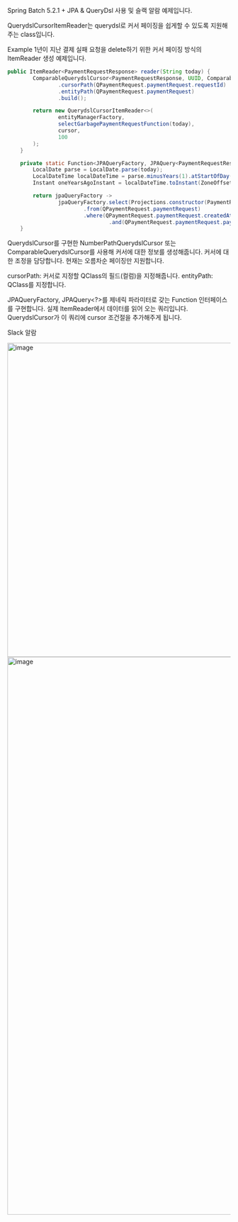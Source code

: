 Spring Batch 5.2.1 + JPA & QueryDsl 사용 및 슬랙 알람 예제입니다.

QuerydslCursorItemReader는 querydsl로 커서 페이징을 쉽게할 수 있도록 지원해주는 class입니다.

Example
1년이 지난 결제 실패 요청을 delete하기 위한 커서 페이징 방식의 ItemReader 생성 예제입니다.

```java
public ItemReader<PaymentRequestResponse> reader(String today) {
        ComparableQuerydslCursor<PaymentRequestResponse, UUID, ComparablePath<UUID>> cursor = new ComparableQuerydslCursor.Builder<PaymentRequestResponse, UUID, ComparablePath<UUID>>()
                .cursorPath(QPaymentRequest.paymentRequest.requestId)
                .entityPath(QPaymentRequest.paymentRequest)
                .build();

        return new QuerydslCursorItemReader<>(
                entityManagerFactory,
                selectGarbagePaymentRequestFunction(today),
                cursor,
                100
        );
    }

    private static Function<JPAQueryFactory, JPAQuery<PaymentRequestResponse>> selectGarbagePaymentRequestFunction(String today) {
        LocalDate parse = LocalDate.parse(today);
        LocalDateTime localDateTime = parse.minusYears(1).atStartOfDay();
        Instant oneYearsAgoInstant = localDateTime.toInstant(ZoneOffset.UTC);

        return jpaQueryFactory ->
                jpaQueryFactory.select(Projections.constructor(PaymentRequestResponse.class, QPaymentRequest.paymentRequest.requestId))
                        .from(QPaymentRequest.paymentRequest)
                        .where(QPaymentRequest.paymentRequest.createdAt.before(oneYearsAgoInstant)
                                .and(QPaymentRequest.paymentRequest.paymentStatus.eq(-1)));
    }
```

QuerydslCursor를 구현한 NumberPathQuerydslCursor 또는 ComparableQuerydslCursor를 사용해 커서에 대한 정보를 생성해줍니다.
커서에 대한 조정을 담당합니다. 현재는 오름차순 페이징만 지원합니다.

cursorPath: 커서로 지정할 QClass의 필드(컬럼)을 지정해줍니다.
entityPath: QClass를 지정합니다.

JPAQueryFactory, JPAQuery<?>를 제네릭 파라미터로 갖는 Function 인터페이스를 구현합니다. 실제 ItemReader에서 데이터를 읽어 오는 쿼리입니다.
QuerydslCursor가 이 쿼리에 cursor 조건절을 추가해주게 됩니다.



Slack 알람

<img width="709" alt="image" src="https://github.com/user-attachments/assets/ab658541-04e7-403e-9d82-1c8831fed262" />


<img width="1259" alt="image" src="https://github.com/user-attachments/assets/a718ee40-6f3e-4b27-b4e2-cfcc3fae4b23" />

